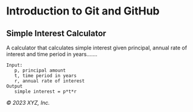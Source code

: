 # Introduction to Git and GitHub

## Simple Interest Calculator

A calculator that calculates simple interest given principal, annual rate of interest and time period in years.......

```
Input:
   p, principal amount
   t, time period in years
   r, annual rate of interest
Output
   simple interest = p*t*r
```

_© 2023 XYZ, Inc._
